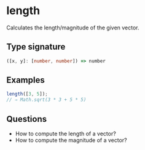# length

Calculates the length/magnitude of the given vector.

## Type signature

<!-- prettier-ignore-start -->
```typescript
([x, y]: [number, number]) => number
```
<!-- prettier-ignore-end -->

## Examples

<!-- prettier-ignore-start -->
```javascript
length([3, 5]);
// ⇒ Math.sqrt(3 * 3 + 5 * 5)
```
<!-- prettier-ignore-end -->

## Questions

- How to compute the length of a vector?
- How to compute the magnitude of a vector?
